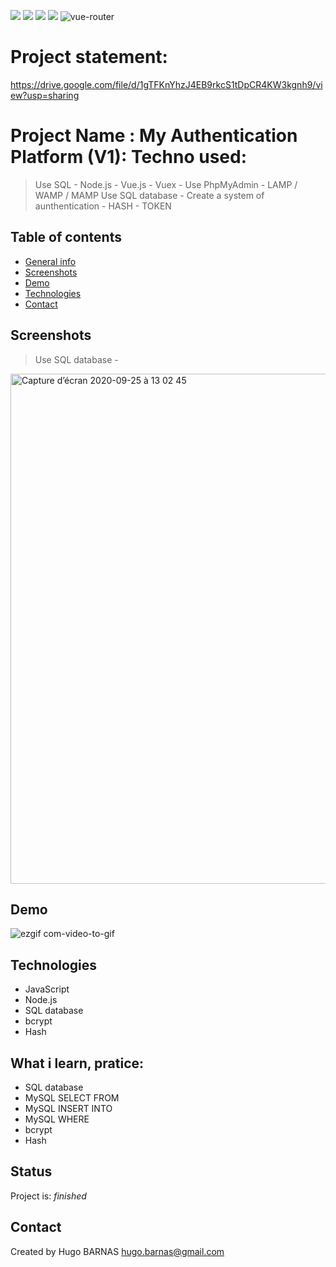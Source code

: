 ![](https://img.shields.io/badge/MySQL-lightgrey?logo=MySQL&color=lightgrey)
![](https://img.shields.io/badge/JavaScript-inactive?logo=JavaScript)
![](https://img.shields.io/badge/Node.js-inactive?logo=Node.js&color=brightgreen)
![](https://img.shields.io/badge/Vue.js-green?logo=Node.js&color=brightgreen)
<img src="https://img.shields.io/badge/vue.router-green.svg" alt="vue-router">

# Project statement:
https://drive.google.com/file/d/1gTFKnYhzJ4EB9rkcS1tDpCR4KW3kgnh9/view?usp=sharing

# Project Name : My Authentication Platform (V1): Techno used:
> Use SQL - 
> Node.js -
> Vue.js -
> Vuex -
> Use PhpMyAdmin -
> LAMP / WAMP / MAMP
> Use SQL database -
> Create a system of aunthentication -
> HASH -
> TOKEN

## Table of contents
* [General info](#general-info)
* [Screenshots](#screenshots)
* [Demo](#demo)
* [Technologies](#Technologies)
* [Contact](#contact)


## Screenshots
> Use SQL database -
<img width="816" alt="Capture d’écran 2020-09-25 à 13 02 45" src="https://user-images.githubusercontent.com/57058997/94259926-98c7d400-ff2f-11ea-89b0-6b61aa8cc0ea.png">

## Demo
![ezgif com-video-to-gif](https://user-images.githubusercontent.com/57058997/94261601-69669680-ff32-11ea-89b0-5de4bb65c8fb.gif)

## Technologies

* JavaScript
* Node.js
* SQL database
* bcrypt 
* Hash

## What i learn, pratice: 
<ul>
 <li>SQL database
 <li>MySQL SELECT FROM
 <li>MySQL INSERT INTO
 <li>MySQL WHERE 
 <li>bcrypt
 <li>Hash
</ul>
 
## Status
Project is:  _finished_

## Contact
Created by Hugo BARNAS
hugo.barnas@gmail.com

